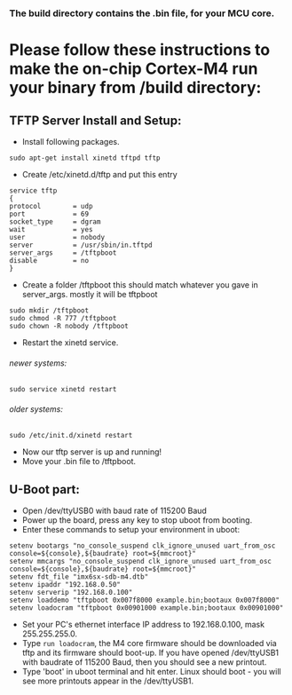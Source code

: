  ### The build directory contains the .bin file, for your MCU core.
# Please follow these instructions to make the on-chip Cortex-M4 run your binary from /build directory:

## TFTP Server Install and Setup:

- Install following packages.
```
sudo apt-get install xinetd tftpd tftp
```
- Create /etc/xinetd.d/tftp and put this entry
```
service tftp
{
protocol        = udp
port            = 69
socket_type     = dgram
wait            = yes
user            = nobody
server          = /usr/sbin/in.tftpd
server_args     = /tftpboot
disable         = no
}
```
- Create a folder /tftpboot this should match whatever you gave in server_args. mostly it will be tftpboot
```
sudo mkdir /tftpboot
sudo chmod -R 777 /tftpboot
sudo chown -R nobody /tftpboot
```
- Restart the xinetd service.
 ###### newer systems:
```
sudo service xinetd restart
```
 ###### older systems:
```
sudo /etc/init.d/xinetd restart
```
- Now our tftp server is up and running!
- Move your .bin file to /tftpboot. 

## U-Boot part:

- Open /dev/ttyUSB0 with baud rate of 115200 Baud
- Power up the board, press any key to stop uboot from booting.
- Enter these commands to setup your environment in uboot:
```
setenv bootargs "no_console_suspend clk_ignore_unused uart_from_osc console=${console},${baudrate} root=${mmcroot}"
setenv mmcargs "no_console_suspend clk_ignore_unused uart_from_osc console=${console},${baudrate} root=${mmcroot}"
setenv fdt_file "imx6sx-sdb-m4.dtb"
setenv ipaddr "192.168.0.50"
setenv serverip "192.168.0.100"
setenv loaddemo "tftpboot 0x007f8000 example.bin;bootaux 0x007f8000"
setenv loadocram "tftpboot 0x00901000 example.bin;bootaux 0x00901000"
```
- Set your PC's ethernet interface IP address to 192.168.0.100, mask 255.255.255.0.
- Type ```run loadocram```, the M4 core firmware should be downloaded via tftp and its firmware should boot-up. If you have opened /dev/ttyUSB1 with baudrate of 115200 Baud, then you should see a new printout.
- Type 'boot' in uboot terminal and hit enter. Linux should boot - you will see more printouts appear in the /dev/ttyUSB1.
